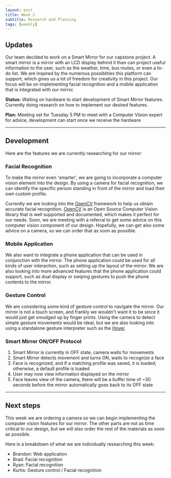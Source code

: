 ```yaml
---
layout: post
title: Week 2
subtitle: Research and Planning
tags: [weekly]
---
```


## Updates
Our team decided to work on a Smart Mirror for our capstone project. A smart mirror is a mirror with an LCD display behind it than can project useful information to the user, such as the weather, time, bus routes, or even a to-do list. We are inspired by the numerous possiblities this platform can support, which gives us a lot of freedom for creativity in this project. Our focus will be on implementing facial recognition and a mobile application that is integrated with our mirror.

**Status:** Waiting on hardware to start development of Smart Mirror features. Currently doing research on how to implement our desired features.

**Plan:** Meeting set for Tuesday 5 PM to meet with a Computer Vision expert for advice, development can start once we receive the hardware

---
## Development
Here are the features we are currently researching for our mirror:

### Facial Recognition
To make the mirror even 'smarter', we are going to incorporate a computer vision element into the design. By using a camera for facial recognition, we can identify the specific person standing in front of the mirror and load their own custom profile.

Currently we are looking into the [OpenCV](http://opencv.org/) framework to help us obtain accurate facial recognition. [OpenCV](http://opencv.org/) is an Open Source Computer Vision library that is well supported and documented, which makes it perfect for our needs. Soon, we are meeting with a referral to get some advice on this computer vision component of our design. Hopefully, we can get also some advice on a camera, so we can order that as soon as possible.

### Mobile Application
We also want to integrate a phone application that can be used in conjunction with the mirror. The phone application could be used for all kinds of user interaction, such as setting up the layout of the mirror. We are also looking into more advanced features that the phone application could support, such as dual display or swiping gestures to push the phone contents to the mirror. 

### Gesture Control
We are considering some kind of gesture control to navigate the mirror. Our mirror is not a touch screen, and frankly we wouldn't want it to be since it would just get smudged up by finger prints. Using the camera to detect simple gesture movements would be ideal, but we are also looking into using a standalone gesture interpreter such as the [Hover](www.hoverlabs.co/products/hover/).

### Smart Mirror ON/OFF Protocol
1. Smart Mirror is currently in OFF state, camera waits for movements
2. Smart Mirror detects movement and turns ON, waits to recognize a face
3. Face is recognized, and if a matching profile was saved, it is loaded; otherwise, a default profile is loaded
4. User may now view information displayed on the mirror
5. Face leaves view of the camera, there will be a buffer time of ~30 seconds before the mirror automatically goes back to its OFF state

--- 

## Next steps
This week we are ordering a camera so we can begin implementing the computer vision features for our mirror. The other parts are not as time critical to our design, but we will also order the rest of the materials as soon as possible.

Here is a breakdown of what we are individually researching this week:
* Brandon: Web application
* Brad: Facial recognition
* Ryan: Facial recognition
* Kurtis: Gesture control / Facial recognition

